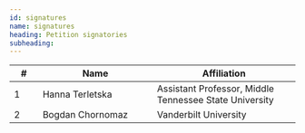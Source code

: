 ```yaml
---
id: signatures
name: signatures
heading: Petition signatories
subheading: 
---
```


<table class='table-striped' width="100%">
<colgroup>
<col width="10%" />
<col width="40%" />
<col width="50%" />
</colgroup>

<thead>
<tr class="header"> <th>#</th> <th>Name</th> <th>Affiliation</th> </tr>
</thead>

<tbody>
<tr> <td>1</td> <td markdown="span">Hanna Terletska</td> <td markdown="span">Assistant Professor, Middle Tennessee State University</td> </tr>
<tr> <td>2</td> <td markdown="span">Bogdan Chornomaz</td> <td markdown="span">Vanderbilt University</td> </tr>
</tbody>
</table>
